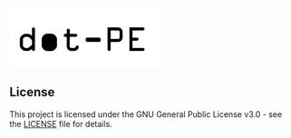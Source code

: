 ![Logo](dot-pe-logo.png)


## License

This project is licensed under the GNU General Public License v3.0 - see the [LICENSE](LICENSE) file for details. 
